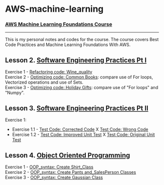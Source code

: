 # AWS-machine-learning
### [AWS Machine Learning Foundations Course](https://www.udacity.com/course/aws-machine-learning-foundations--ud090)

---

This is my personal notes and codes for the course. The course covers Best Code Practices and Machine Learning Foundations With AWS.

## Lesson 2. [Software Engineering Practices Pt I](https://classroom.udacity.com/courses/ud090#)
Exercise 1 - [Refactoring code: Wine_quality](https://github.com/giovanimachado/AWS-machine-learning/blob/master/AWS%20Machine%20Learning%20Foundations%20Course/Lesson2_exercise1_refactor_wine_quality.ipynb_solution.ipynb)<br>
Exercise 2 - [Optimizing code: Common Books](https://github.com/giovanimachado/AWS-machine-learning/blob/master/AWS%20Machine%20Learning%20Foundations%20Course/Lesson2_exercise2_optimizing_code_common_books_mySolution.ipynb): compare use of For loops, Vectorized operations and use of Sets.<br>
Exercise 3 - [Optimizing code: Holiday Gifts](https://github.com/giovanimachado/AWS-machine-learning/blob/master/AWS%20Machine%20Learning%20Foundations%20Course/Lesson2_exercise3_optimizing_code_holiday_gifts_mySolution.ipynb): compare use of "For loops" and "Numpy".

## Lesson 3. [Software Engineering Practices Pt II](https://classroom.udacity.com/courses/ud090#)

Exercise 1:
<br>
- Exercise 1.1 - [Test Code: Corrected Code](https://github.com/giovanimachado/AWS-machine-learning/blob/master/AWS%20Machine%20Learning%20Foundations%20Course/Lesson3_exercise1/compute_launch_solution.py) X [Test Code: Wrong Code](https://github.com/giovanimachado/AWS-machine-learning/blob/master/AWS%20Machine%20Learning%20Foundations%20Course/Lesson3_exercise1/compute_launch.py)
- Exercise 1.2 - [Test Code: Improved Unit Test](https://github.com/giovanimachado/AWS-machine-learning/blob/master/AWS%20Machine%20Learning%20Foundations%20Course/Lesson3_exercise1/test_compute_launch_modified.py) X [Test Code: Original Unit Test](https://github.com/giovanimachado/AWS-machine-learning/blob/master/AWS%20Machine%20Learning%20Foundations%20Course/Lesson3_exercise1/test_compute_launch.py)

## Lesson 4. [Object Oriented Programming](https://classroom.udacity.com/courses/ud090#)

Exercise 1 - [OOP_syntax: Create Shirt_Class](https://github.com/giovanimachado/AWS-machine-learning/tree/master/AWS%20Machine%20Learning%20Foundations%20Course/Lesson4_1.OOP_syntax_shirt_practice)
<br>
Exercise 2 - [OOP_syntax: Create Pants and_SalesPerson Classes](https://github.com/giovanimachado/AWS-machine-learning/tree/master/AWS%20Machine%20Learning%20Foundations%20Course/Lesson4_1.OOP_syntax_shirt_practice)
<br>
Exercise 3 - [OOP_syntax: Create Gaussian Class](https://github.com/giovanimachado/AWS-machine-learning/blob/master/AWS%20Machine%20Learning%20Foundations%20Course/Lesson4_3.OOP_code_gaussian_class/gaussian_code_exercise.ipynb)
<br>
<br>
